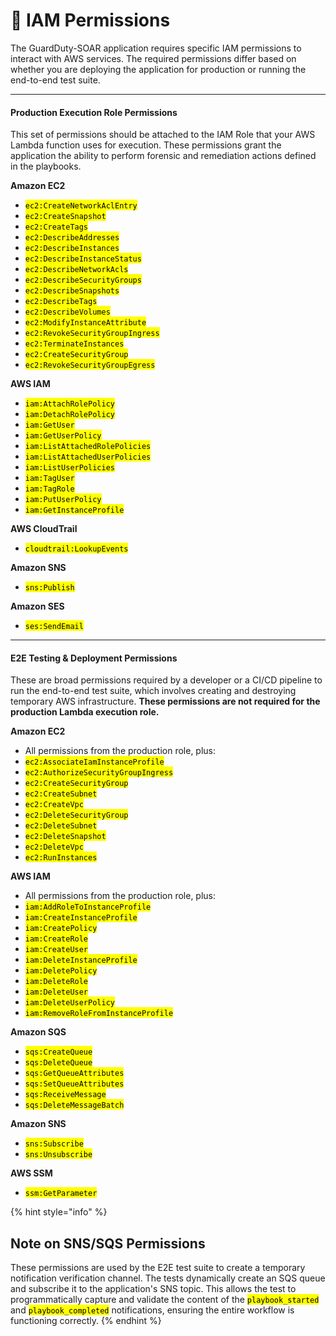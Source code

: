 # 🔐 IAM Permissions

The GuardDuty-SOAR application requires specific IAM permissions to interact with AWS services. The required permissions differ based on whether you are deploying the application for production or running the end-to-end test suite.

***

#### Production Execution Role Permissions

This set of permissions should be attached to the IAM Role that your AWS Lambda function uses for execution. These permissions grant the application the ability to perform forensic and remediation actions defined in the playbooks.

**Amazon EC2**

* <mark style="color:$primary;">`ec2:CreateNetworkAclEntry`</mark>&#x20;
* <mark style="color:$primary;">`ec2:CreateSnapshot`</mark>&#x20;
* <mark style="color:$primary;">`ec2:CreateTags`</mark>&#x20;
* <mark style="color:$primary;">`ec2:DescribeAddresses`</mark>&#x20;
* <mark style="color:$primary;">`ec2:DescribeInstances`</mark>&#x20;
* <mark style="color:$primary;">`ec2:DescribeInstanceStatus`</mark>&#x20;
* <mark style="color:$primary;">`ec2:DescribeNetworkAcls`</mark>&#x20;
* <mark style="color:$primary;">`ec2:DescribeSecurityGroups`</mark>&#x20;
* <mark style="color:$primary;">`ec2:DescribeSnapshots`</mark>&#x20;
* <mark style="color:$primary;">`ec2:DescribeTags`</mark>&#x20;
* <mark style="color:$primary;">`ec2:DescribeVolumes`</mark>&#x20;
* <mark style="color:$primary;">`ec2:ModifyInstanceAttribute`</mark>&#x20;
* <mark style="color:$primary;">`ec2:RevokeSecurityGroupIngress`</mark>&#x20;
* <mark style="color:$primary;">`ec2:TerminateInstances`</mark>&#x20;
* <mark style="color:$primary;">`ec2:CreateSecurityGroup`</mark>&#x20;
* <mark style="color:$primary;">`ec2:RevokeSecurityGroupEgress`</mark>

**AWS IAM**

* <mark style="color:$primary;">`iam:AttachRolePolicy`</mark>&#x20;
* <mark style="color:$primary;">`iam:DetachRolePolicy`</mark>&#x20;
* <mark style="color:$primary;">`iam:GetUser`</mark>&#x20;
* <mark style="color:$primary;">`iam:GetUserPolicy`</mark>&#x20;
* <mark style="color:$primary;">`iam:ListAttachedRolePolicies`</mark>&#x20;
* <mark style="color:$primary;">`iam:ListAttachedUserPolicies`</mark>&#x20;
* <mark style="color:$primary;">`iam:ListUserPolicies`</mark>&#x20;
* <mark style="color:$primary;">`iam:TagUser`</mark>&#x20;
* <mark style="color:$primary;">`iam:TagRole`</mark>
* <mark style="color:$primary;">`iam:PutUserPolicy`</mark>&#x20;
* <mark style="color:$primary;">`iam:GetInstanceProfile`</mark>

**AWS CloudTrail**

* <mark style="color:$primary;">`cloudtrail:LookupEvents`</mark>&#x20;

**Amazon SNS**

* <mark style="color:$primary;">`sns:Publish`</mark>

**Amazon SES**

* <mark style="color:$primary;">`ses:SendEmail`</mark>

***

#### E2E Testing & Deployment Permissions

These are broad permissions required by a developer or a CI/CD pipeline to run the end-to-end test suite, which involves creating and destroying temporary AWS infrastructure. **These permissions are not required for the production Lambda execution role.**

**Amazon EC2**

* All permissions from the production role, plus:
* <mark style="color:$primary;">`ec2:AssociateIamInstanceProfile`</mark>&#x20;
* <mark style="color:$primary;">`ec2:AuthorizeSecurityGroupIngress`</mark>&#x20;
* <mark style="color:$primary;">`ec2:CreateSecurityGroup`</mark>&#x20;
* <mark style="color:$primary;">`ec2:CreateSubnet`</mark>&#x20;
* <mark style="color:$primary;">`ec2:CreateVpc`</mark>&#x20;
* <mark style="color:$primary;">`ec2:DeleteSecurityGroup`</mark>&#x20;
* <mark style="color:$primary;">`ec2:DeleteSubnet`</mark>&#x20;
* <mark style="color:$primary;">`ec2:DeleteSnapshot`</mark>&#x20;
* <mark style="color:$primary;">`ec2:DeleteVpc`</mark>&#x20;
* <mark style="color:$primary;">`ec2:RunInstances`</mark>&#x20;

**AWS IAM**

* All permissions from the production role, plus:
* <mark style="color:$primary;">`iam:AddRoleToInstanceProfile`</mark>&#x20;
* <mark style="color:$primary;">`iam:CreateInstanceProfile`</mark>&#x20;
* <mark style="color:$primary;">`iam:CreatePolicy`</mark>&#x20;
* <mark style="color:$primary;">`iam:CreateRole`</mark>&#x20;
* <mark style="color:$primary;">`iam:CreateUser`</mark>&#x20;
* <mark style="color:$primary;">`iam:DeleteInstanceProfile`</mark>&#x20;
* <mark style="color:$primary;">`iam:DeletePolicy`</mark>
* <mark style="color:$primary;">`iam:DeleteRole`</mark>&#x20;
* <mark style="color:$primary;">`iam:DeleteUser`</mark>&#x20;
* <mark style="color:$primary;">`iam:DeleteUserPolicy`</mark>&#x20;
* <mark style="color:$primary;">`iam:RemoveRoleFromInstanceProfile`</mark>&#x20;

**Amazon SQS**

* <mark style="color:$primary;">`sqs:CreateQueue`</mark>&#x20;
* <mark style="color:$primary;">`sqs:DeleteQueue`</mark>&#x20;
* <mark style="color:$primary;">`sqs:GetQueueAttributes`</mark>
* <mark style="color:$primary;">`sqs:SetQueueAttributes`</mark>&#x20;
* <mark style="color:$primary;">`sqs:ReceiveMessage`</mark>
* <mark style="color:$primary;">`sqs:DeleteMessageBatch`</mark>

**Amazon SNS**

* <mark style="color:$primary;">`sns:Subscribe`</mark>&#x20;
* <mark style="color:$primary;">`sns:Unsubscribe`</mark>&#x20;

**AWS SSM**

* <mark style="color:$primary;">`ssm:GetParameter`</mark>&#x20;

{% hint style="info" %}
## Note on SNS/SQS Permissions

These permissions are used by the E2E test suite to create a temporary notification verification channel. The tests dynamically create an SQS queue and subscribe it to the application's SNS topic. This allows the test to programmatically capture and validate the content of the <mark style="color:$primary;">`playbook_started`</mark> and <mark style="color:$primary;">`playbook_completed`</mark> notifications, ensuring the entire workflow is functioning correctly.
{% endhint %}
